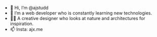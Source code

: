- 👋 Hi, I’m @ajstudd
- 🌱 I’m a web developer who is constantly learning new technologies.
- ✍🏻 A creative designer who looks at nature and architectures for inspiration. 
- 📫 Insta: ajx.me


